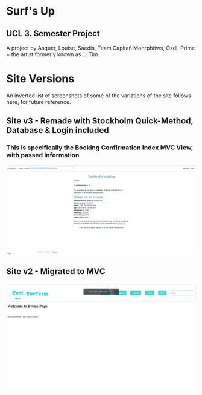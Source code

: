 <h1>Surf's Up</h1>
<h2>UCL 3. Semester Project</h2>

A project by Asquer, Louise, Saedis, Team Capitañ Mohrphöws, Özdi, Prime + the artist formerly known as ... Tim.

<h1>Site Versions</h1>

An inverted list of screenshots of some of the variations of the site follows here, for future reference.

<h2>Site v3 - Remade with Stockholm Quick-Method, Database & Login included</h2>
<h3>This is specifically the Booking Confirmation Index MVC View, with passed information</h3>
<img src="_Github Stuff/Git Version Images - v3 Remade with Simon Quickmethod DB and Login.png">

<h2>Site v2 - Migrated to MVC</h2>
<img src="_Github Stuff/Git Version Images - v2 Migrated to MVC.png">

